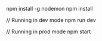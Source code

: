 npm install -g nodemon
npm install

// Running in dev mode
npm run dev

// Running in prod mode
npm start